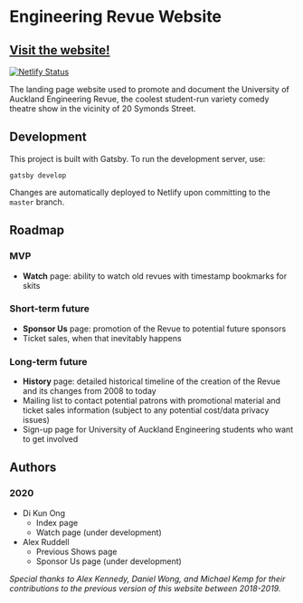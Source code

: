 # Engineering Revue Website

## [Visit the website!](https://www.engrevue.co.nz/)

[![Netlify Status](https://api.netlify.com/api/v1/badges/6d7fec8f-f6fc-4e11-8620-25c6052d70bb/deploy-status)](https://app.netlify.com/sites/engrevue/deploys)

The landing page website used to promote and document the University of Auckland Engineering Revue, the coolest student-run variety comedy theatre show in the vicinity of 20 Symonds Street.

## Development

This project is built with Gatsby. To run the development server, use:

`gatsby develop`

Changes are automatically deployed to Netlify upon committing to the `master` branch.

## Roadmap

### MVP
* **Watch** page: ability to watch old revues with timestamp bookmarks for skits

### Short-term future
* **Sponsor Us** page: promotion of the Revue to potential future sponsors
* Ticket sales, when that inevitably happens

### Long-term future
* **History** page: detailed historical timeline of the creation of the Revue and its changes from 2008 to today
* Mailing list to contact potential patrons with promotional material and ticket sales information (subject to any potential cost/data privacy issues)
* Sign-up page for University of Auckland Engineering students who want to get involved

## Authors

### 2020
* Di Kun Ong
  * Index page
  * Watch page (under development)
* Alex Ruddell
  * Previous Shows page
  * Sponsor Us page (under development)

*Special thanks to Alex Kennedy, Daniel Wong, and Michael Kemp for their contributions to the previous version of this website between 2018-2019.*

